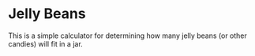 # Jelly Beans

This is a simple calculator for determining how many jelly beans (or other candies) will fit in a jar.
